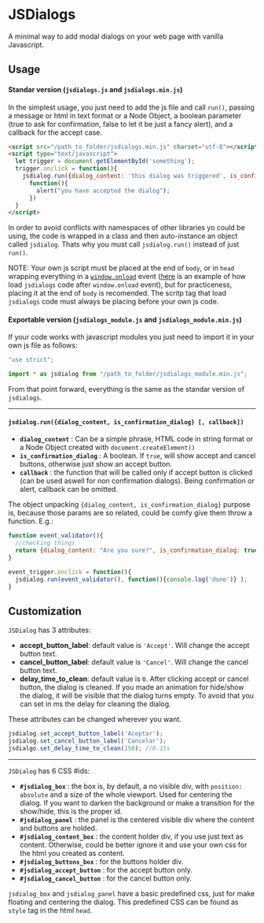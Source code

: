 # JSDialogs
A minimal way to add modal dialogs on your web page with vanilla Javascript.

## Usage

#### Standar version (`jsdialogs.js` and `jsdialogs.min.js`)

In the simplest usage, you just need to add the js file and call `run()`, passing a message or html in text format or a Node Object, a boolean parameter (true to ask for confirmation, false to let it be just a fancy alert), and a callback for the accept case.

```html
<script src="/path_to_folder/jsdialogs.min.js" charset="utf-8"></script>
<script type="text/javascript">
  let trigger = document.getElementById('something');
  trigger.onclick = function(){
    jsdialog.run({dialog_content: 'this dialog was triggered', is_confirmation_dialog: true}, 
      function(){
        alert("you have accepted the dialog");
      })
  }
</script>
```

In order to avoid conflicts with namespaces of other libraries yo could be using, the code is wrapped in a class and then auto-instance an object called `jsdialog`. Thats why you must call `jsdialog.run()` instead of just `run()`.

NOTE: Your own js script must be placed at the end of `body`, or in `head` wrapping everything in a [`window.onload`](https://developer.mozilla.org/es/docs/Web/API/GlobalEventHandlers/onload) event ([here](https://stackoverflow.com/questions/21761954/load-external-javascript-file-after-onload) is an example of how load `jsdialogs` code after `window.onload` event), but for practiceness, placing it at the end of `body` is recomended. The scritp tag that load `jsdialogs` code must always be placing before your own js code.

#### Exportable version (`jsdialogs_module.js` and `jsdialogs_module.min.js`)

If your code works with javascript modules you just need to import it in your own js file as follows:

```javascript
"use strict";

import * as jsdialog from "/path_to_folder/jsdialogs_module.min.js";

```

From that point forward, everything is the same as the standar version of `jsdialogs`.

---

#### `jsdialog.run({dialog_content, is_confirmation_dialog} [, callback])`
- **`dialog_content`** : Can be a simple phrase, HTML code in string format or a Node Object created with `document.createElement()`
- **`is_confirmation_dialog`** : A boolean. If `true`, will show accept and cancel buttons, otherwise just show an accept button.
- **`callback`** : the function that will be called only if accept button is clicked (can be used aswell for non confirmation dialogs). Being confirmation or alert, callback can be omitted.
  
The object unpacking `{dialog_content, is_confirmation_dialog}` purpose is, because those params are so related, could be comfy give them throw a function. E.g.:

```javascript
function event_validator(){
  //checking things
  return {dialog_content: "Are you sure?", is_confirmation_dialog: true};
}

event_trigger.onclick = function(){
  jsdialog.run(event_validator(), function(){console.log('done')} );
}
```

## Customization

`JSDialog` has 3 attributes:
- **accept_button_label**: default value is `'Accept'`. Will change the accept button text.
- **cancel_button_label**:  default value is `'Cancel'`. Will change the cancel button text.
- **delay_time_to_clean**: default value is `0`. After clicking accept or cancel button, the dialog is cleaned. If you made an animation for hide/show the dialog, it will be visible that the dialog turns empty. To avoid that you can set in ms the delay for cleaning the dialog.

These attributes can be changed wherever you want.
```javascript
jsdialog.set_accept_button_label('Aceptar');
jsdialog.set_cancel_button_label('Cancelar');
jsdialgo.set_delay_time_to_clean(150); //0.15s
```
---

`JSDialog` has 6 CSS #ids:
- **`#jsdialog_box`** : the box is, by default, a no visible div, with `position: absolute` and a size of the whole viewport. Used for centering the dialog. If you want to darken the background or make a transition for the show/hide, this is the proper id.
- **`#jsdialog_panel`** : the panel is the centered visible div where the content and buttons are holded.
- **`#jsdialog_content_box`** : the content holder div, if you use just text as content. Otherwise, could be better ignore it and use your own css for the html you created as content.
- **`#jsdialog_buttons_box`** : for the buttons holder div.
- **`#jsdialog_accept_button`** : for the accept button only.
- **`#jsdialog_cancel_button`** : for the cancel button only.

`jsdialog_box` and `jsdialog_panel` have a basic predefined css, just for make floating and centering the dialog. This predefined CSS can be found as `style` tag in the html `head`.
